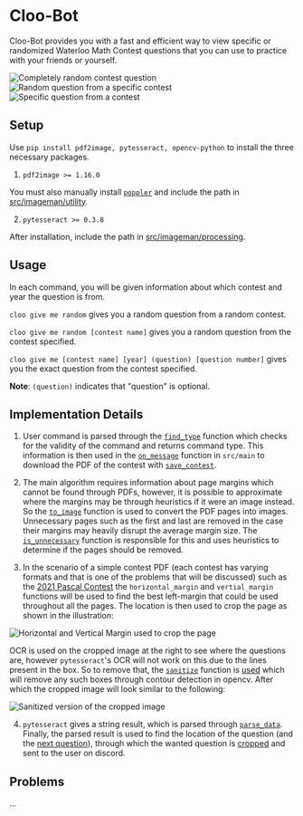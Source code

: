 # Cloo-Bot
Cloo-Bot provides you with a fast and efficient way to view specific or randomized Waterloo Math Contest questions that you can use to practice with your friends or yourself.

![Completely random contest question](https://user-images.githubusercontent.com/89747038/147791158-f003031e-dcad-4104-ba5c-7f0bd3a80af0.gif)
![Random question from a specific contest](https://user-images.githubusercontent.com/89747038/147791170-d2a15832-067f-4452-adad-e283d68b9375.gif)
![Specific question from a contest](https://user-images.githubusercontent.com/89747038/147791127-772ff013-d9ec-412c-9743-0aba143b552c.gif)

## Setup

Use `pip install pdf2image, pytesseract, opencv-python` to install the three necessary packages.

1. `pdf2image >= 1.16.0`

You must also manually install [`poppler`](https://github.com/Belval/pdf2image#windows) and include the path in [src/imageman/utility](https://github.com/reths/Cloo-Bot/blob/main/src/imageman/utility.py#L16).

2. `pytesseract >= 0.3.8`

After installation, include the path in [src/imageman/processing](https://github.com/reths/Cloo-Bot/blob/main/src/imageman/processing.py#L30).

## Usage

In each command, you will be given information about which contest and year the question is from.

`cloo give me random` gives you a random question from a random contest.

`cloo give me random [contest name]` gives you a random question from the contest specified.

`cloo give me [contest name] [year] (question) [question number]` gives you the exact question from the contest specified.

**Note**: `(question)` indicates that "question" is optional.

## Implementation Details

1. User command is parsed through the [`find_type`](https://github.com/reths/Cloo-Bot/blob/main/src/message_parser.py#L26) function which checks for the validity of the command and returns command type. This information is then used in the [`on_message`](https://github.com/reths/Cloo-Bot/blob/main/src/main.py#L23) function in `src/main` to download the PDF of the contest with [`save_contest`](https://github.com/reths/Cloo-Bot/blob/main/src/imageman/processing.py#L97).

2. The main algorithm requires information about page margins which cannot be found through PDFs, however, it is possible to approximate where the margins may be through heuristics if it were an image instead. So the [`to_image`](https://github.com/reths/Cloo-Bot/blob/54cd8f98b267b5902c349c070d92d31153ceb237/src/imageman/utility.py#L9) function is used to convert the PDF pages into images. Unnecessary pages such as the first and last are removed in the case their margins may heavily disrupt the average margin size. The [`is_unnecessary`](https://github.com/reths/Cloo-Bot/blob/54cd8f98b267b5902c349c070d92d31153ceb237/src/imageman/utility.py#L167) function is responsible for this and uses heuristics to determine if the pages should be removed.

3. In the scenario of a simple contest PDF (each contest has varying formats and that is one of the problems that will be discussed) such as the [2021 Pascal Contest](https://www.cemc.uwaterloo.ca/contests/past_contests/2021/2021PascalContest.pdf) the `horizontal_margin` and `vertial_margin` functions will be used to find the best left-margin that could be used throughout all the pages. The location is then used to crop the page as shown in the illustration:

![Horizontal and Vertical Margin used to crop the page](https://user-images.githubusercontent.com/89747038/147799501-e977e17d-2101-4654-bce7-ba93071d1a48.png)

OCR is used on the cropped image at the right to see where the questions are, however `pytesseract`'s OCR will not work on this due to the lines present in the box. So to remove that, the [`sanitize`](https://github.com/reths/Cloo-Bot/blob/main/src/imageman/utility.py#L140) function is [used](https://github.com/reths/Cloo-Bot/blob/main/src/imageman/processing.py#L40) which will remove any such boxes through contour detection in opencv. After which the cropped image will look similar to the following:

![Sanitized version of the cropped image](https://user-images.githubusercontent.com/89747038/147800397-7cdba512-8972-4ecd-8d33-a195dae9a6fc.png)

4. `pytesseract` gives a string result, which is parsed through [`parse_data`](https://github.com/reths/Cloo-Bot/blob/main/src/imageman/utility.py#L82). Finally, the parsed result is used to find the location of the question (and the [next question](https://github.com/reths/Cloo-Bot/blob/main/src/imageman/processing.py#L57)), through which the wanted question is [cropped](https://github.com/reths/Cloo-Bot/blob/main/src/imageman/processing.py#L82) and sent to the user on discord.

## Problems

...
